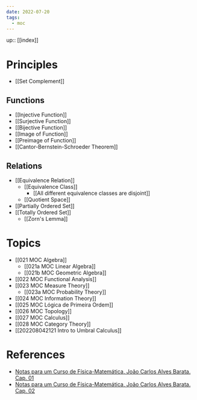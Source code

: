 ```yaml
---
date: 2022-07-20
tags:
  - moc
---
```

up:: [[index]]

# Principles
- [[Set Complement]]

## Functions
- [[Injective Function]]
- [[Surjective Function]]
- [[Bijective Function]]
- [[Image of Function]]
- [[Preimage of Function]]
- [[Cantor-Bernstein-Schroeder Theorem]]

## Relations
- [[Equivalence Relation]]
	- [[Equivalence Class]]
		- [[All different equivalence classes are disjoint]]
	- [[Quotient Space]]
- [[Partially Ordered Set]]
- [[Totally Ordered Set]]
	- [[Zorn's Lemma]]
# Topics
- [[021 MOC Algebra]]
	- [[021a MOC Linear Algebra]]
	- [[021b MOC Geometric Algebra]]
- [[022 MOC Functional Analysis]]
- [[023 MOC Measure Theory]]
	- [[023a MOC Probability Theory]]
- [[024 MOC Information Theory]]
- [[025 MOC Lógica de Primeira Ordem]]
- [[026 MOC Topology]]
- [[027 MOC Calculus]]
- [[028 MOC Category Theory]]
- [[202208042121 Intro to Umbral Calculus]]

# References
- [Notas para um Curso de Física-Matemática, João Carlos Alves Barata. Cap. 01](http://denebola.if.usp.br/~jbarata/Notas_de_aula/arquivos/nc-cap01.pdf)
- [Notas para um Curso de Física-Matemática, João Carlos Alves Barata. Cap. 02](http://denebola.if.usp.br/~jbarata/Notas_de_aula/arquivos/nc-cap02.pdf)